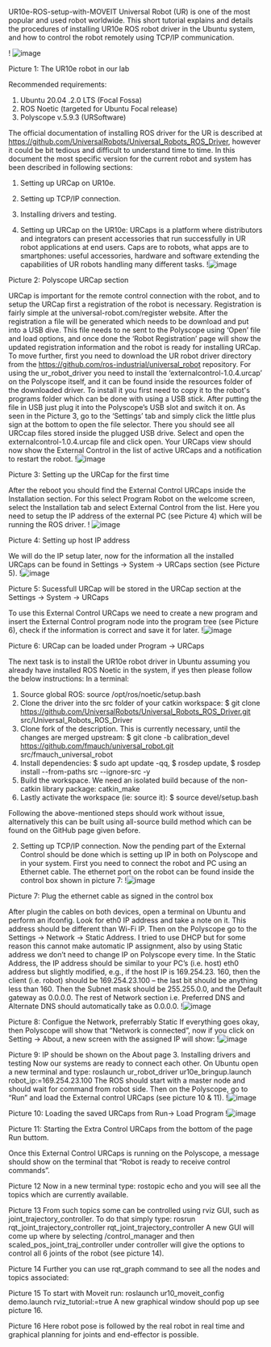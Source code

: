 UR10e-ROS-setup-with-MOVEIT
Universal Robot (UR) is one of the most popular and used robot worldwide. This short tutorial explains and details the procedures of installing UR10e ROS robot driver in the Ubuntu system, and how to control the robot remotely using TCP/IP communication. 

! ![image](https://user-images.githubusercontent.com/7438736/113154392-e2231400-922f-11eb-8810-e0e610833b1a.png)

Picture 1: The UR10e robot in our lab

Recommended requirements:
1.	Ubuntu 20.04 .2.0 LTS (Focal Fossa)
2.	ROS Noetic (targeted for Ubuntu Focal release)
3.	Polyscope v.5.9.3 (URSoftware)

The official documentation of installing ROS driver for the UR is described at https://github.com/UniversalRobots/Universal_Robots_ROS_Driver, however it could be bit tedious and difficult to understand time to time. In this document the most specific version for the current robot and system has been described in following sections:
1.	Setting up URCap on UR10e.
2.	Setting up TCP/IP connection. 
3.	Installing drivers and testing. 



1.	Setting up URCap on the UR10e:
URCaps is a platform where distributors and integrators can present accessories that run successfully in UR robot applications at end users. Caps are to robots, what apps are to smartphones: useful accessories, hardware and software extending the capabilities of UR robots handling many different tasks. 
!![image](https://user-images.githubusercontent.com/7438736/113154565-07178700-9230-11eb-9b1c-941835ebdff8.png)
	 
Picture 2: Polyscope URCap section

URCap is important for the remote control connection with the robot, and to setup the URCap first a registration of the robot is necessary. Registration is fairly simple at the universal-robot.com/register website. After the registration a file will be generated which needs to be download and put into a USB dive. This file needs to ne sent to the Polyscope using ‘Open’ file and load options, and once done the ‘Robot Registration’ page will show the updated registration information and the robot is ready for installing URCap. 
To move further, first you need to download the UR robot driver directory from the https://github.com/ros-industrial/universal_robot repository. 
For using the ur_robot_driver you need to install the ‘externalcontrol-1.0.4.urcap’ on the Polyscope itself, and it can be found inside the resources folder of the downloaded driver. To install it you first need to copy it to the robot's programs folder which can be done with using a USB stick. 
After putting the file in USB just plug it into the Polyscope’s USB slot and switch it on. As seen in the Picture 3, go to the ‘Settings’ tab and simply click the little plus sign at the bottom to open the file selector. There you should see all URCcap files stored inside the plugged USB drive. Select and open the externalcontrol-1.0.4.urcap file and click open. Your URCaps view should now show the External Control in the list of active URCaps and a notification to restart the robot. 
 !![image](https://user-images.githubusercontent.com/7438736/113155611-1e0aa900-9231-11eb-998a-71df7256ce82.png)

Picture 3: Setting up the URCap for the first time

After the reboot you should find the External Control URCaps inside the Installation section. For this select Program Robot on the welcome screen, select the Installation tab and select External Control from the list. Here you need to setup the IP address of the external PC (see Picture 4) which will be running the ROS driver.
! ![image](https://user-images.githubusercontent.com/7438736/113155717-3b3f7780-9231-11eb-933a-45b0439f54d8.png)

Picture 4: Setting up host IP address 

We will do the IP setup later, now for the information all the installed URCaps can be found in Settings -> System -> URCaps section (see Picture 5). 
!![image](https://user-images.githubusercontent.com/7438736/113155773-4e524780-9231-11eb-8acd-10fd07a0904d.png)

 
Picture 5: Sucessfull URCap will be stored in the URCap section at the Settings -> System -> URCaps 

To use this External Control URCaps we need to create a new program and insert the External Control program node into the program tree (see Picture 6), check if the information is correct and save it for later. 
 !![image](https://user-images.githubusercontent.com/7438736/113155892-6b871600-9231-11eb-8e10-bd1754a79f3b.png)

Picture 6: URCap can be loaded under Program -> URCaps

The next task is to install the UR10e robot driver in Ubuntu assuming you already have installed ROS Noetic in the system, if yes then please follow the below instructions:
In a terminal:
1.	Source global ROS: source /opt/ros/noetic/setup.bash
2.	Clone the driver into the src folder of your catkin workspace: $ git clone https://github.com/UniversalRobots/Universal_Robots_ROS_Driver.git src/Universal_Robots_ROS_Driver
3.	Clone fork of the description. This is currently necessary, until the changes are merged upstream: $ git clone -b calibration_devel https://github.com/fmauch/universal_robot.git src/fmauch_universal_robot
4.	Install dependencies: $ sudo apt update -qq, $ rosdep update, $ rosdep install --from-paths src --ignore-src -y
5.	Build the workspace. We need an isolated build because of the non-catkin library package: catkin_make
6.	Lastly activate the workspace (ie: source it): $ source devel/setup.bash

Following the above-mentioned steps should work without issue, alternatively this can be built using all-source build method which can be found on the GitHub page given before.   

2.	Setting up TCP/IP connection. 
Now the pending part of the External Control should be done which is setting up IP in both on Polyscope and in your system. 
First you need to connect the robot and PC using an Ethernet cable. The ethernet port on the robot can be found inside the control box shown in picture 7: 
 !![image](https://user-images.githubusercontent.com/7438736/113158262-8c506b00-9233-11eb-8537-618c287377a0.png)

Picture 7: Plug the ethernet cable as signed in the control box

After plugin the cables on both devices, open a terminal on Ubuntu and perform an ifconfig. Look for eth0 IP address and take a note on it. This address should be different than Wi-Fi IP. 
Then on the Polyscope go to the Settings -> Network -> Static Address. I tried to use DHCP but for some reason this cannot make automatic IP assignment, also by using Static address we don’t need to change IP on Polyscope every time. 
In the Static Address, the IP address should be similar to your PC’s (i.e. host) eth0 address but slightly modified, e.g., if the host IP is 169.254.23. 160, then the client (i.e. robot) should be 169.254.23.100 – the last bit should be anything less than 160. 
Then the Subnet mask should be 255.255.0.0, and the Default gateway as 0.0.0.0. The rest of Network section i.e. Preferred DNS and Alternate DNS should automatically take as 0.0.0.0. 
 !![image](https://user-images.githubusercontent.com/7438736/113158403-aab66680-9233-11eb-8a73-10b94bd436c5.png)

Picture 8: Configue the Network, preferrably Static
If everything goes okay, then Polyscope will show that “Network is connected”, now if you click on Setting -> About, a new screen with the assigned IP will show: 
 !![image](https://user-images.githubusercontent.com/7438736/113158553-cd487f80-9233-11eb-8c92-7614a2fa8d60.png)

 Picture 9: IP should be shown on the About page 
3.	Installing drivers and testing
Now our systems are ready to connect each other. On Ubuntu open a new terminal and type: 
roslaunch ur_robot_driver ur10e_bringup.launch robot_ip:=169.254.23.100
The ROS should start with a master node and should wait for command from robot side.  Then on the Polyscope, go to “Run” and load the External control URCaps (see picture 10 & 11). 
 !![image](https://user-images.githubusercontent.com/7438736/113263721-0a5f5100-92ca-11eb-8c38-f037e5e799d6.png)

Picture 10: Loading the saved URCaps from Run-> Load Program
!![image](https://user-images.githubusercontent.com/7438736/113263826-2ebb2d80-92ca-11eb-90c8-067124cc952d.png)

 
Picture 11: Starting the Extra Control URCaps from the bottom of the page Run buttom.

Once this External Control URCaps is running on the Polyscope, a message should show on the terminal that “Robot is ready to receive control commands”. 
 
Picture 12
Now in a new terminal type: rostopic echo and you will see all the topics which are currently available.
 
Picture 13
From such topics some can be controlled using rviz GUI, such as joint_trajectory_controller. To do that simply type: rosrun rqt_joint_trajectory_controller rqt_joint_trajectory_controller
A new GUI will come up where by selecting /control_manager and then scaled_pos_joint_traj_controller under controller will give the options to control all 6 joints of the robot (see picture 14). 
   
Picture 14
Further you can use rqt_graph command to see all the nodes and topics associated: 
 
Picture 15
To start with Moveit run: roslaunch ur10_moveit_config demo.launch rviz_tutorial:=true
A new graphical window should pop up see picture 16.
 
Picture 16
Here robot pose is followed by the real robot in real time and graphical planning for joints and end-effector is possible. 


   



